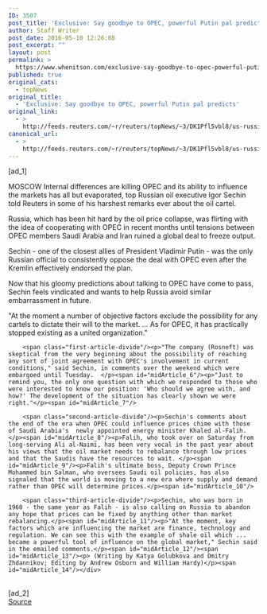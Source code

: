 ```yaml
---
ID: 3507
post_title: 'Exclusive: Say goodbye to OPEC, powerful Putin pal predicts'
author: Staff Writer
post_date: 2016-05-10 12:26:08
post_excerpt: ""
layout: post
permalink: >
  https://www.whenitson.com/exclusive-say-goodbye-to-opec-powerful-putin-pal-predicts/
published: true
original_cats:
  - topNews
original_title:
  - 'Exclusive: Say goodbye to OPEC, powerful Putin pal predicts'
original_link:
  - >
    http://feeds.reuters.com/~r/reuters/topNews/~3/DK1Pfl5vbl8/us-russia-opec-sechin-idUSKCN0Y1104
canonical_url:
  - >
    http://feeds.reuters.com/~r/reuters/topNews/~3/DK1Pfl5vbl8/us-russia-opec-sechin-idUSKCN0Y1104
---
```

 [ad_1]
<br><div id="articleText">
<span id="midArticle_start"/>

<span id="midArticle_0"/><span class="focusParagraph" readability="5"><p><span class="articleLocation">MOSCOW</span> Internal differences are killing OPEC and its ability to influence the markets has all but evaporated, top Russian oil executive Igor Sechin told Reuters in some of his harshest remarks ever about the oil cartel.</p></span><span id="midArticle_1"/><p>Russia, which has been hit hard by the oil price collapse, was flirting with the idea of cooperating with OPEC in recent months until tensions between OPEC members Saudi Arabia and Iran ruined a global deal to freeze output.</p><span id="midArticle_2"/><p>Sechin - one of the closest allies of President Vladimir Putin - was the only Russian official to consistently oppose the deal with OPEC even after the Kremlin effectively endorsed the plan.</p><span id="midArticle_3"/><p>Now that his gloomy predictions about talking to OPEC have come to pass, Sechin feels vindicated and wants to help Russia avoid similar embarrassment in future.</p><span id="midArticle_4"/><p>"At the moment a number of objective factors exclude the possibility for any cartels to dictate their will to the market. ... As for OPEC, it has practically stopped existing as a united organization."</p><span id="midArticle_5"/>
        
        <span class="first-article-divide"/><p>"The company (Rosneft) was skeptical from the very beginning about the possibility of reaching any sort of joint agreement with OPEC's involvement in current conditions," said Sechin, in comments over the weekend which were embargoed until Tuesday.  </p><span id="midArticle_6"/><p>"Just to remind you, the only one question with which we responded to those who were interested to know our position: 'Who should we agree with, and how?' The development of the situation has clearly shown we were right."</p><span id="midArticle_7"/>
        
        <span class="second-article-divide"/><p>Sechin's comments about the end of the era when OPEC could influence prices chime with those of Saudi Arabia's  newly appointed energy minister Khaled al-Falih. </p><span id="midArticle_8"/><p>Falih, who took over on Saturday from long-serving Ali al-Naimi, has been very vocal in the past year about his views that the oil market needs to rebalance through low prices and that the Saudis have the resources to wait. </p><span id="midArticle_9"/><p>Falih's ultimate boss, Deputy Crown Prince Mohammed bin Salman, who oversees Saudi oil policies, has also signaled that the world is moving to a new era where supply and demand rather than OPEC will determine prices.</p><span id="midArticle_10"/>
        
        <span class="third-article-divide"/><p>Sechin, who was born in 1960 - the same year as Falih - is also calling on Russia to abandon any hope that prices can be fixed by anything other than market rebalancing.</p><span id="midArticle_11"/><p>"At the moment, key factors which are influencing the market are finance, technology and regulation. We can see this with the example of shale oil which ... became a powerful tool of influence on the global market," Sechin said in the emailed comments.</p><span id="midArticle_12"/><span id="midArticle_13"/><p> (Writing by Katya Golubkova and Dmitry Zhdannikov; Editing by Andrew Osborn and William Hardy)</p><span id="midArticle_14"/></div>
<br>[ad_2]
<br><a href="http://feeds.reuters.com/~r/reuters/topNews/~3/DK1Pfl5vbl8/us-russia-opec-sechin-idUSKCN0Y1104">Source </a>